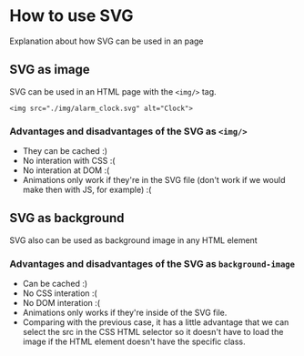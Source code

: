 # How to use SVG
Explanation about how SVG can be used in an page

## SVG as image
SVG can be used in an HTML page with the ``` <img/> ``` tag.
```
<img src="./img/alarm_clock.svg" alt="Clock">
```
### Advantages and disadvantages of the SVG as ``` <img/> ```
* They can be cached :)
* No interation with CSS :(
* No interation at DOM :(
* Animations only work if they're in the SVG file (don't work if we would make then with JS, for example) :(

## SVG as background
SVG also can be used as background image in any HTML element

### Advantages and disadvantages of the SVG as ``` background-image ```
* Can be cached :)
* No CSS interation :(
* No DOM interation :(
* Animations only works if they're inside of the SVG file.
* Comparing with the previous case, it has a little advantage that we can select the src in the CSS HTML selector so it doesn't have to load the image if the HTML element doesn't have the specific class.